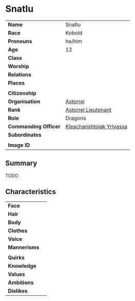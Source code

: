 # Snatlu

|||
| --- | --- |
| **Name** | Snatlu | character.3
| **Race** | Kobold |
| **Pronouns** | he/him |
| **Age** | 12 |
| **Class** | |
| **Worship** | |
| **Relations** | |
| **Places** | |
|||
| **Citizenship** | |
| **Organisation** | [Astorrel](../organisations/astorrel/astorrel.md) |
| **Rank** | [Astorrel Lieutenant](../organisations/astorrel/ranks/astorrel-lieutenant.md) |
| **Role** | Dragons |
| **Commanding Officer** | [Kleachanshtojak Yrlyassa](kleachanshtojak-yrlyassa.md) |
| **Subordinates** | |
|||
| **Image ID** | |

## Summary

TODO

## Characteristics

| | |
| --- | --- |
| **Face** | | characteristics.2
| **Hair** | |
| **Body** | |
| **Clothes** | |
| **Voice** | |
| **Mannerisms** | |
| | |
| **Quirks** | |
| **Knowledge** | |
| **Values** | |
| **Ambitions** | |
| **Dislikes** | |
